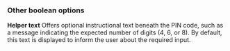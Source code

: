### Other boolean options

**Helper text** Offers optional instructional text beneath the PIN code, such as a message indicating the expected number of digits (4, 6, or 8). By default, this text is displayed to inform the user about the required input.